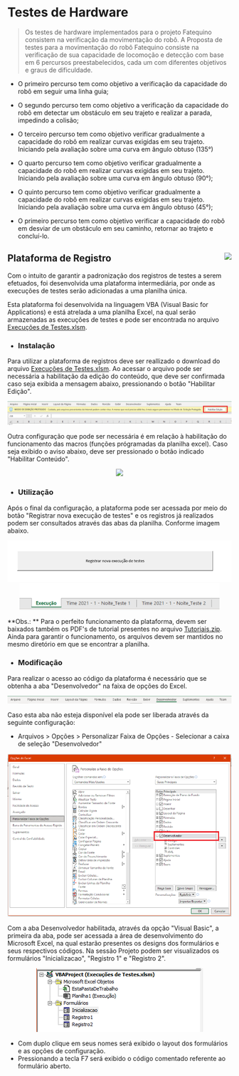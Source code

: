 # Testes de Hardware

> Os testes de hardware implementados para o projeto Fatequino consistem na verificação da movimentação do robô.
A Proposta de testes para a movimentação do robô Fatequino consiste na verificação de sua capacidade de locomoção e detecção com base em 6 percursos preestabelecidos, cada um com diferentes objetivos e graus de dificuldade.

* O primeiro percurso tem como objetivo a verificação da capacidade do robô em seguir uma linha guia;

* O segundo percurso tem como objetivo a verificação da capacidade do robô em detectar um obstáculo em seu trajeto e realizar a parada, impedindo a colisão;

* O terceiro percurso tem como objetivo verificar gradualmente a capacidade do robô em realizar curvas exigidas em seu trajeto. Iniciando pela avaliação sobre uma curva em ângulo obtuso (135°)

* O quarto percurso tem como objetivo verificar gradualmente a capacidade do robô em realizar curvas exigidas em seu trajeto. Iniciando pela avaliação sobre uma curva em ângulo obtuso (90°);

* O quinto percurso tem como objetivo verificar gradualmente a capacidade do robô em realizar curvas exigidas em seu trajeto. Iniciando pela avaliação sobre uma curva em ângulo obtuso (45°);

* O primeiro percurso tem como objetivo verificar a capacidade do robô em desviar de um obstáculo em seu caminho, retornar ao trajeto e concluí-lo.

## Plataforma de Registro <img src="https://img.icons8.com/color/48/000000/ms-excel.png" align="right" height="50px"/>


Com o intuito de garantir a padronização dos registros de testes a serem efetuados, foi desenvolvida uma plataforma intermediária, por onde as execuções de testes serão adicionadas a uma planilha única.

Esta plataforma foi desenvolvida na linguagem VBA (Visual Basic for Applications) e está atrelada a uma planilha Excel, na qual serão armazenadas as execuções de testes e pode ser encontrada no arquivo <a href="Execuções de Testes.xlsm">Execuções de Testes.xlsm</a>.

- ### Instalação

Para utilizar a plataforma de registros deve ser reallizado o download do arquivo <a href="Execuções de Testes.xlsm">Execuções de Testes.xlsm</a>. Ao acessar o arquivo pode ser necessária a habilitação da edição do conteúdo, que deve ser confirmada caso seja exibida a mensagem abaixo, pressionando o botão "Habilitar Edição".

<p align="center">
  <img src="mdfiles/HabilitarEdicao.png"/> 
</p>

Outra configuração que pode ser necessária é em relação à habilitação do funcionamento das macros (funções prógramadas da planilha excel).
Caso seja exibido o aviso abaixo, deve ser pressionado o botão indicado "Habilitar Conteúdo".

<p align="center">
  <img src="mdfiles/HabilitarConteúdo.png"/> 
</p>

- ### Utilização

Após o final da configuração, a plataforma pode ser acessada por meio do botão "Registrar nova execução de testes" e os registros já realizados podem ser consultados através das abas da planilha. Conforme imagem abaixo.

<p align="center">
  <img src="mdfiles/Botao.png" width="550"/> <img src="mdfiles/Abas.png" width="450"/> 
</p>

**Obs.: ** Para o perfeito funcionamento da plataforma, devem ser baixados também os PDF's de tutorial presentes no arquivo [Tutoriais.zip](Tutoriais.zip). Ainda para garantir o funcionamento, os arquivos devem ser mantidos no mesmo diretório em que se encontrar a planilha.

- ### Modificação

Para realizar o acesso ao código da plataforma é necessário que se obtenha a aba "Desenvolvedor" na faixa de opções do Excel.

<p align="center">
  <img src="mdfiles/Desenvolvedor.png"/>
</p>

Caso esta aba não esteja disponível ela pode ser liberada através da seguinte configuração:
- Arquivos > Opções > Personalizar Faixa de Opções - Selecionar a caixa de seleção "Desenvolvedor"

<p align="center">
  <img src="mdfiles/Configuração.png"/>
</p>

Com a aba Desenvolvedor habilitada, através da opção "Visual Basic", a primeira da aba, pode ser acessada a área de desenvolvimento do Microsoft Excel, na qual estarão presentes os designs dos formulários e seus respectivos códigos. Na sessão Projeto podem ser visualizados os formulários "Inicializacao", "Registro 1" e "Registro 2". 

<p align="center">
  <img src="mdfiles/Formularios.png"/>
</p>

- Com duplo clique em seus nomes será exibido o layout dos formulários e as opções de configuração.
- Pressionando a tecla F7 será exibido o código comentado referente ao formulário aberto.
